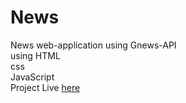 # News
News web-application using Gnews-API  
using HTML  
      css  
      JavaScript  
      Project Live [here]( https://chetan0000.github.io/News/) 
            
      
     

